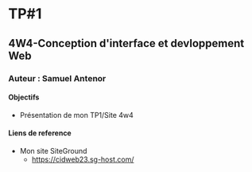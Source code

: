 # TP#1
## 4W4-Conception d'interface et devloppement Web
### Auteur : Samuel Antenor

#### Objectifs
- Présentation de mon TP1/Site 4w4

#### Liens de reference
- Mon site SiteGround
    - https://cidweb23.sg-host.com/

